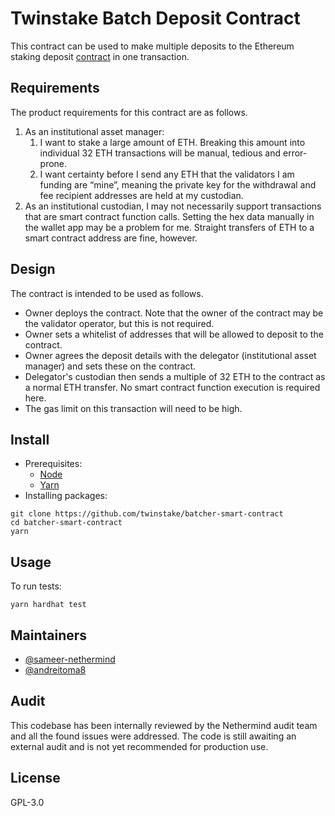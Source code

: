 # Twinstake Batch Deposit Contract

This contract can be used to make multiple deposits to the Ethereum staking deposit [contract](https://etherscan.io/address/0x00000000219ab540356cbb839cbe05303d7705fa) in one transaction.

## Requirements
The product requirements for this contract are as follows.

1. As an institutional asset manager:
    1. I want to stake a large amount of ETH. Breaking this amount into individual 32 ETH transactions will be manual, tedious and error-prone.
    1. I want certainty before I send any ETH that the validators I am funding are “mine”, meaning the private key for the withdrawal and fee recipient addresses are held at my custodian.
1. As an institutional custodian, I may not necessarily support transactions that are smart contract function calls. Setting the hex data manually in the wallet app may be a problem for me. Straight transfers of ETH to a smart contract address are fine, however.

## Design
The contract is intended to be used as follows.

- Owner deploys the contract. Note that the owner of the contract may be the validator operator, but this is not required.
- Owner sets a whitelist of addresses that will be allowed to deposit to the contract.
- Owner agrees the deposit details with the delegator (institutional asset manager) and sets these on the contract.
- Delegator's custodian then sends a multiple of 32 ETH to the contract as a normal ETH transfer. No smart contract function execution is required here.
- The gas limit on this transaction will need to be high.

## Install
- Prerequisites:
    - [Node](https://nodejs.org/en/)
    - [Yarn](https://yarnpkg.com/)
- Installing packages:
```
git clone https://github.com/twinstake/batcher-smart-contract
cd batcher-smart-contract
yarn
```

## Usage

To run tests:

```
yarn hardhat test
```

## Maintainers

- [@sameer-nethermind](https://github.com/sameer-nethermind)
- [@andreitoma8](https://github.com/andreitoma8)

## Audit

This codebase has been internally reviewed by the Nethermind audit team and all the found issues were addressed. The code is still awaiting an external audit and is not yet recommended for production use.

## License

GPL-3.0
